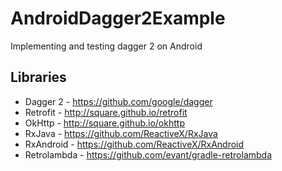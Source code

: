 # AndroidDagger2Example
Implementing and testing dagger 2 on Android

Libraries
-------
 * Dagger 2 - https://github.com/google/dagger
 * Retrofit - http://square.github.io/retrofit
 * OkHttp - http://square.github.io/okhttp
 * RxJava - https://github.com/ReactiveX/RxJava
 * RxAndroid - https://github.com/ReactiveX/RxAndroid
 * Retrolambda - https://github.com/evant/gradle-retrolambda
